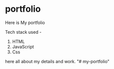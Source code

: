 # portfolio

Here is My portfolio

Tech stack used -
1) HTML
2) JavaScript
3) Css

here all about my details and work.
"# my-portfolio" 
